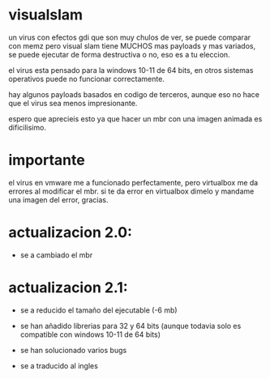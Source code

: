 # visualslam
 un virus con efectos gdi que son muy chulos de ver, se puede comparar con memz pero visual slam tiene MUCHOS mas payloads y mas variados, se puede ejecutar de forma destructiva o no, eso es a tu eleccion.

el virus esta pensado para la windows 10-11 de 64 bits, en otros sistemas operativos puede no funcionar correctamente.

hay algunos payloads basados en codigo de terceros, aunque eso no hace que el virus sea menos impresionante.

espero que aprecieis esto ya que hacer un mbr con una imagen animada es dificilisimo.

# importante
el virus en vmware me a funcionado perfectamente, pero virtualbox me da errores al modificar el mbr.
si te da error en virtualbox dimelo y mandame una imagen del error, gracias.

# actualizacion 2.0:

- se a cambiado el mbr


# actualizacion 2.1:

- se a reducido el tamaño del ejecutable (-6 mb)

- se han añadido librerias para 32 y 64 bits (aunque todavia solo es compatible con windows 10-11 de 64 bits)

- se han solucionado varios bugs

- se a traducido al ingles
